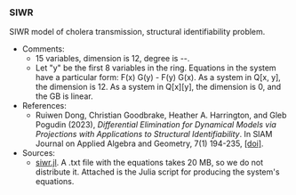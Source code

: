 ### SIWR

SIWR model of cholera transmission, structural identifiability problem.

- Comments: 
    - 15 variables, dimension is 12, degree is --.
    - Let "y" be the first 8 variables in the ring.
    Equations in the system have a particular form: F(x) G(y) - F(y) G(x).
    As a system in Q[x, y], the dimension is 12.
    As a system in Q[x][y], the dimension is 0, and the GB is linear.
- References:
    - Ruiwen Dong, Christian Goodbrake, Heather A. Harrington, and Gleb Pogudin (2023), *Differential Elimination for Dynamical Models via Projections with Applications to Structural Identifiability*. In SIAM Journal on Applied Algebra and Geometry, 7(1) 194-235, [[doi]](https://doi.org/10.1137/22M1469067).
- Sources:
    - [siwr.jl](./systems/siwr/siwr.jl).
        A .txt file with the equations takes 20 MB, so we do not distribute it.
        Attached is the Julia script for producing the system's equations.
